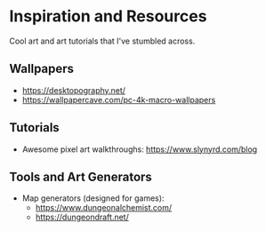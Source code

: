 # Inspiration and Resources

Cool art and art tutorials that I've stumbled across.

## Wallpapers

 - https://desktopography.net/
 - https://wallpapercave.com/pc-4k-macro-wallpapers

## Tutorials

 - Awesome pixel art walkthroughs: https://www.slynyrd.com/blog

## Tools and Art Generators

 - Map generators (designed for games):
   - https://www.dungeonalchemist.com/
   - https://dungeondraft.net/
